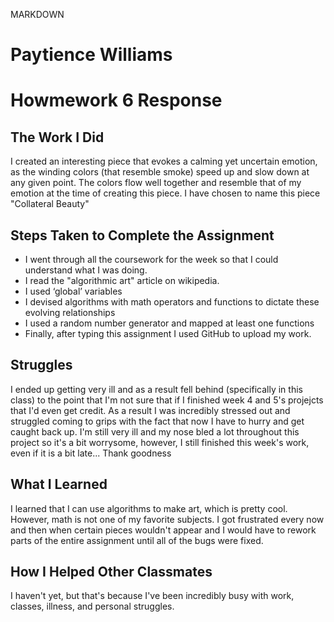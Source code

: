 MARKDOWN
# Paytience Williams

# Howmework 6 Response

## The Work I Did

I created an interesting piece that evokes a calming yet uncertain emotion, as the winding colors (that resemble smoke) speed up and slow down at any given point. The colors flow well together and resemble that of my emotion at the time of creating this piece. I have chosen to name this piece "Collateral Beauty"

## Steps Taken to Complete the Assignment

- I went through all the coursework for the week so that I could understand what I was doing.
- I read the "algorithmic art" article on wikipedia.
- I used ‘global’ variables
- I devised algorithms with math operators and functions to dictate these evolving relationships 
- I used a random number generator and mapped at least one functions
- Finally, after typing this assignment I used GitHub to upload my work.

## Struggles

I ended up getting very ill and as a result fell behind (specifically in this class) to the point that I'm not sure that if I finished week 4 and 5's projejcts that I'd even get credit. As a result I was incredibly stressed out and struggled coming to grips with the fact that now I have to hurry and get caught back up. I'm still very ill and my nose bled a lot throughout this project so it's a bit worrysome, however, I still finished this week's work, even if it is a bit late... Thank goodness

## What I Learned

I learned that I can use algorithms to make art, which is pretty cool. However, math is not one of my favorite subjects. I got frustrated every now and then when certain pieces wouldn't appear and I would have to rework parts of the entire assignment until all of the bugs were fixed.

## How I Helped Other Classmates

I haven't yet, but that's because I've been incredibly busy with work, classes, illness, and personal struggles.
